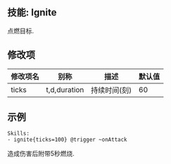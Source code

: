 技能: Ignite
--------------------------

点燃目标.

修改项
----------

| 修改项名 | 别称    | 描述                                                                                                    | 默认值 |
|-----------|------------|----------------------------------------------------------------------------------------------------------------|---------------|
| ticks | t,d,duration | 持续时间(刻) | 60 |

示例
--------

    Skills:
    - ignite{ticks=100} @trigger ~onAttack

造成伤害后附带5秒燃烧.
